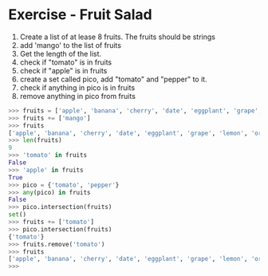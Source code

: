 # Exercise - Fruit Salad

1. Create a list of at lease 8 fruits.  The fruits should be strings
2. add 'mango' to the list of fruits
3. Get the length of the list.
4. check if "tomato" is in fruits
5. check if "apple" is in fruits
6. create a set called pico, add "tomato" and "pepper" to it.
7. check if anything in pico is in fruits
8. remove anything in pico from fruits


```python
>>> fruits = ['apple', 'banana', 'cherry', 'date', 'eggplant', 'grape', 'lemon', 'orange']
>>> fruits += ['mango']
>>> fruits
['apple', 'banana', 'cherry', 'date', 'eggplant', 'grape', 'lemon', 'orange', 'mango']
>>> len(fruits)
9
>>> 'tomato' in fruits
False
>>> 'apple' in fruits
True
>>> pico = {'tomato', 'pepper'}
>>> any(pico) in fruits
False
>>> pico.intersection(fruits)
set()
>>> fruits += ['tomato']
>>> pico.intersection(fruits)
{'tomato'}
>>> fruits.remove('tomato')
>>> fruits
['apple', 'banana', 'cherry', 'date', 'eggplant', 'grape', 'lemon', 'orange', 'mango']
>>> 
```
